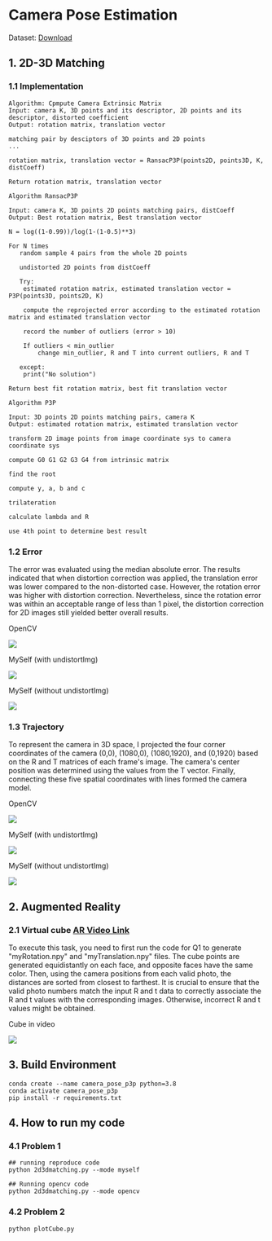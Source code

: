 # Camera Pose Estimation

Dataset: [Download](https://drive.google.com/u/0/uc?export=download&confirm=qrVw&id=1GrCpYJFc8IZM_Uiisq6e8UxwVMFvr4AJ)

## 1. 2D-3D Matching
### 1.1 Implementation

```
Algorithm: Cpmpute Camera Extrinsic Matrix
Input: camera K, 3D points and its descriptor, 2D points and its descriptor, distorted coefficient
Output: rotation matrix, translation vector

matching pair by desciptors of 3D points and 2D points
...

rotation matrix, translation vector = RansacP3P(points2D, points3D, K, distCoeff)

Return rotation matrix, translation vector
```

```
Algorithm RansacP3P

Input: camera K, 3D points 2D points matching pairs, distCoeff
Output: Best rotation matrix, Best translation vector

N = log((1-0.99))/log(1-(1-0.5)**3)

For N times
   random sample 4 pairs from the whole 2D points 
   
   undistorted 2D points from distCoeff

   Try:
    estimated rotation matrix, estimated translation vector = P3P(points3D, points2D, K)

    compute the reprojected error according to the estimated rotation matrix and estimated translation vector

    record the number of outliers (error > 10)

    If outliers < min_outlier
        change min_outlier, R and T into current outliers, R and T
    
   except:
    print("No solution")
   
Return best fit rotation matrix, best fit translation vector
```

```
Algorithm P3P

Input: 3D points 2D points matching pairs, camera K
Output: estimated rotation matrix, estimated translation vector

transform 2D image points from image coordinate sys to camera coordinate sys

compute G0 G1 G2 G3 G4 from intrinsic matrix

find the root

compute y, a, b and c

trilateration

calculate lambda and R

use 4th point to determine best result
```

### 1.2 Error

The error was evaluated using the median absolute error. The results indicated that when distortion correction was applied, the translation error was lower compared to the non-distorted case. However, the rotation error was higher with distortion correction. Nevertheless, since the rotation error was within an acceptable range of less than 1 pixel, the distortion correction for 2D images still yielded better overall results.

OpenCV

![](./results/opencv_results.png)

MySelf (with undistortImg)

![](./results/myself_with_undistortImg.png)

MySelf (without undistortImg)

![](./results/myself_without_undistortImg.png)

### 1.3 Trajectory
To represent the camera in 3D space, I projected the four corner coordinates of the camera (0,0), (1080,0), (1080,1920), and (0,1920) based on the R and T matrices of each frame's image. The camera's center position was determined using the values from the T vector. Finally, connecting these five spatial coordinates with lines formed the camera model.

OpenCV

![](./results/trajectory_opencv.png)

MySelf (with undistortImg)

![](./results/trajectory_myself_with_undistorting.png)

MySelf (without undistortImg)

![](./results/trajectory_myself_without_undistorting.png)


## 2. Augmented Reality
### 2.1 Virtual cube [AR Video Link](https://youtube.com/shorts/jE_7eRiB5UI?feature=share)

To execute this task, you need to first run the code for Q1 to generate "myRotation.npy" and "myTranslation.npy" files. The cube points are generated equidistantly on each face, and opposite faces have the same color. Then, using the camera positions from each valid photo, the distances are sorted from closest to farthest. It is crucial to ensure that the valid photo numbers match the input R and t data to correctly associate the R and t values with the corresponding images. Otherwise, incorrect R and t values might be obtained.

Cube in video

![](./results/cube.png)

## 3. Build Environment
```
conda create --name camera_pose_p3p python=3.8
conda activate camera_pose_p3p
pip install -r requirements.txt
```

## 4. How to run my code
### 4.1 Problem 1
```
## running reproduce code
python 2d3dmatching.py --mode myself

## Running opencv code
python 2d3dmatching.py --mode opencv
```

### 4.2 Problem 2
```
python plotCube.py
```